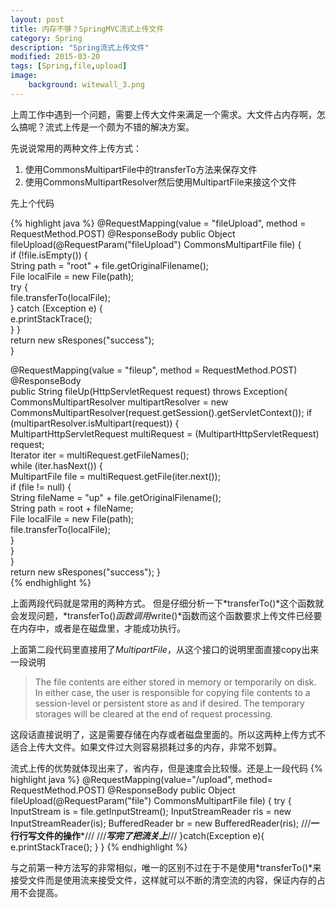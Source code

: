 ```yaml
---
layout: post
title: 内存不够？SpringMVC流式上传文件
category: Spring
description: "Spring流式上传文件"
modified: 2015-03-20
tags: [Spring,file,upload]
image:
    background: witewall_3.png
---
```



上周工作中遇到一个问题，需要上传大文件来满足一个需求。大文件占内存啊，怎么搞呢？流式上传是一个颇为不错的解决方案。

先说说常用的两种文件上传方式：

1. 使用CommonsMultipartFile中的transferTo方法来保存文件
2. 使用CommonsMultipartResolver然后使用MultipartFile来接这个文件

先上个代码

{% highlight java %}
@RequestMapping(value = "fileUpload", method = RequestMethod.POST) 
@ResponseBody 
public Object fileUpload(@RequestParam("fileUpload") CommonsMultipartFile file) {  
        if (!file.isEmpty()) {  
        String path = "root" + file.getOriginalFilename();  
        File localFile = new File(path);  
        try {  
            file.transferTo(localFile);  
        } catch (Exception e) {  
            e.printStackTrace();  
        } 
    }  
    return new sRespones("success");  
} 

@RequestMapping(value = "fileup", method = RequestMethod.POST)
@ResponseBody   
public String fileUp(HttpServletRequest request)  throws Exception{  
        CommonsMultipartResolver multipartResolver = new CommonsMultipartResolver(request.getSession().getServletContext());
        if (multipartResolver.isMultipart(request)) {  
            MultipartHttpServletRequest multiRequest = (MultipartHttpServletRequest) request;  
            Iterator<String> iter = multiRequest.getFileNames();  
            while (iter.hasNext()) {  
            MultipartFile file = multiRequest.getFile(iter.next());  
            if (file != null) {  
                String fileName = "up" + file.getOriginalFilename();  
                String path = root + fileName;  
                File localFile = new File(path);  
                file.transferTo(localFile);  
            }  
            }  
       }  
    return new sRespones("success");
}  
{% endhighlight %}

上面两段代码就是常用的两种方式。
但是仔细分析一下*transferTo()*这个函数就会发现问题，*transferTo()*函数调用*write()*函数而这个函数要求上传文件已经要在内存中，或者是在磁盘里，才能成功执行。

上面第二段代码里直接用了*MultipartFile*，从这个接口的说明里面直接copy出来一段说明

> The file contents are either stored in memory or temporarily on disk.
> In either case, the user is responsible for copying file contents to a
> session-level or persistent store as and if desired. The temporary storages
> will be cleared at the end of request processing.
  
这段话直接说明了，这是需要存储在内存或者磁盘里面的。所以这两种上传方式不适合上传大文件。如果文件过大则容易损耗过多的内存，非常不划算。

流式上传的优势就体现出来了，省内存，但是速度会比较慢。还是上一段代码
{% highlight java %}
@RequestMapping(value="/upload",  method= RequestMethod.POST)
@ResponseBody
public Object fileUpload(@RequestParam("file") CommonsMultipartFile file)
{
try {
     InputStream is = file.getInputStream();
     InputStreamReader ris = new InputStreamReader(is);
     BufferedReader br = new BufferedReader(ris);
     ///**一行行写文件的操作***///
     ///***写完了把流关上***///
     }catch(Exception e){
     e.printStackTrace();
     }
}
{% endhighlight %}

与之前第一种方法写的非常相似，唯一的区别不过在于不是使用*transferTo()*来接受文件而是使用流来接受文件，这样就可以不断的清空流的内容，保证内存的占用不会提高。




